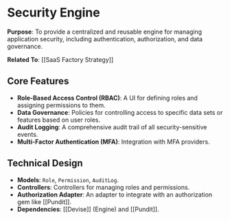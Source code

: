 # Security Engine

**Purpose**: To provide a centralized and reusable engine for managing application security, including authentication, authorization, and data governance.

**Related To**: [[SaaS Factory Strategy]]

## Core Features

- **Role-Based Access Control (RBAC)**: A UI for defining roles and assigning permissions to them.
- **Data Governance**: Policies for controlling access to specific data sets or features based on user roles.
- **Audit Logging**: A comprehensive audit trail of all security-sensitive events.
- **Multi-Factor Authentication (MFA)**: Integration with MFA providers.

## Technical Design

- **Models**: `Role`, `Permission`, `AuditLog`.
- **Controllers**: Controllers for managing roles and permissions.
- **Authorization Adapter**: An adapter to integrate with an authorization gem like [[Pundit]].
- **Dependencies**: [[Devise]] (Engine) and [[Pundit]].
